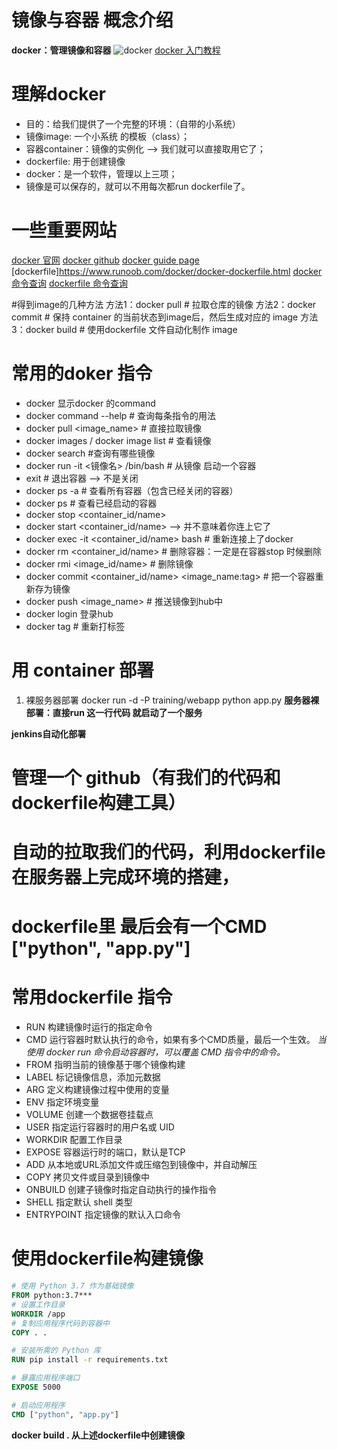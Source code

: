 # 镜像与容器 概念介绍
**docker：管理镜像和容器**
![docker](https://www.runoob.com/wp-content/uploads/2016/04/docker01.png)
[docker 入门教程](https://www.runoob.com/docker/docker-tutorial.html)

# 理解docker
- 目的：给我们提供了一个完整的环境：（自带的小系统）
- 镜像image: 一个小系统 的模板（class）；
- 容器container：镜像的实例化 --> 我们就可以直接取用它了；
- dockerfile: 用于创建镜像
- docker：是一个软件，管理以上三项；
- 镜像是可以保存的，就可以不用每次都run dockerfile了。

# 一些重要网站
[docker 官网](https://www.docker.com)
[docker github](https://github.com/docker/docker-ce)
[docker guide page](https://dockerdocs.cn/get-started/index.html)
[dockerfile]https://www.runoob.com/docker/docker-dockerfile.html
[docker 命令查询](https://docs.docker.com/engine/reference/commandline/docker/)
[dockerfile 命令查询](https://docs.docker.com/engine/reference/builder/#understand-how-cmd-and-entrypoint-interact)

#得到image的几种方法
方法1：docker pull    # 拉取仓库的镜像
方法2：docker commit  # 保持 container 的当前状态到image后，然后生成对应的 image
方法3：docker build   # 使用dockerfile 文件自动化制作 image

# 常用的doker 指令
- docker 显示docker 的command 
- docker command --help # 查询每条指令的用法
- docker pull <image_name> # 直接拉取镜像
- docker images / docker image list # 查看镜像
- docker search #查询有哪些镜像
- docker run -it <镜像名> /bin/bash # 从镜像 启动一个容器
- exit # 退出容器 --> 不是关闭
- docker ps -a # 查看所有容器（包含已经关闭的容器）
- docker ps  # 查看已经启动的容器
- docker stop <container_id/name>
- docker start <container_id/name> --> 并不意味着你连上它了
- docker exec -it <container_id/name> bash # 重新连接上了docker
- docker rm <container_id/name> # 删除容器：一定是在容器stop 时候删除
- docker rmi <image_id/name> # 删除镜像
- docker commit <container_id/name> <image_name:tag> # 把一个容器重新存为镜像
- docker push <image_name> # 推送镜像到hub中
- docker login 登录hub
- docker tag # 重新打标签

# 用 container 部署
1. 裸服务器部署
docker run -d -P training/webapp python app.py
**服务器裸部署：直接run 这一行代码 就启动了一个服务**

**jenkins自动化部署**
# 管理一个 github（有我们的代码和dockerfile构建工具）
# 自动的拉取我们的代码，利用dockerfile 在服务器上完成环境的搭建，
# dockerfile里 最后会有一个CMD ["python", "app.py"]

# 常用dockerfile 指令
- RUN	构建镜像时运行的指定命令
- CMD	运行容器时默认执行的命令，如果有多个CMD质量，最后一个生效。
*当使用 docker run 命令启动容器时，可以覆盖 CMD 指令中的命令。*
- FROM	指明当前的镜像基于哪个镜像构建
- LABEL	标记镜像信息，添加元数据
- ARG	定义构建镜像过程中使用的变量
- ENV	指定环境变量
- VOLUME	创建一个数据卷挂载点
- USER	指定运行容器时的用户名或 UID
- WORKDIR	配置工作目录
- EXPOSE	容器运行时的端口，默认是TCP
- ADD	从本地或URL添加文件或压缩包到镜像中，并自动解压
- COPY	拷贝文件或目录到镜像中
- ONBUILD 创建子镜像时指定自动执行的操作指令
- SHELL	指定默认 shell 类型
- ENTRYPOINT	指定镜像的默认入口命令

# 使用dockerfile构建镜像
```dockerfile
# 使用 Python 3.7 作为基础镜像
FROM python:3.7***
# 设置工作目录
WORKDIR /app
# 复制应用程序代码到容器中
COPY . .

# 安装所需的 Python 库
RUN pip install -r requirements.txt

# 暴露应用程序端口
EXPOSE 5000

# 启动应用程序
CMD ["python", "app.py"]
```
**docker build . 从上述dockerfile中创建镜像**
